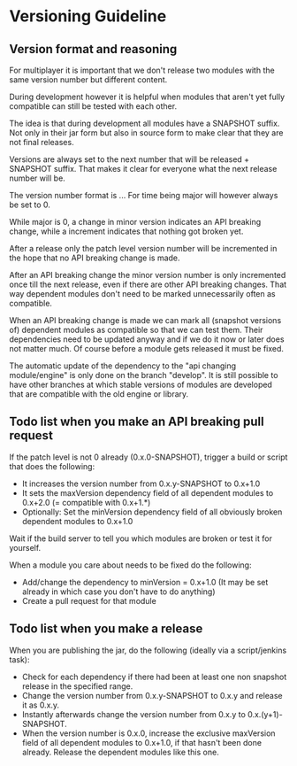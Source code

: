 # Versioning Guideline
## Version format and reasoning

For multiplayer it is important that we don't release two modules with the same version number but different content.

During development however it is helpful when modules that aren't yet fully compatible can still be tested with each other.

The idea is that during development all modules have a SNAPSHOT suffix. Not only in their jar form but also in source form to make clear that they are not final releases.

Versions are always set to the next number that will be released + SNAPSHOT suffix. That makes it clear for everyone what the next release number will be.

The version number format is <major>.<minor>.<patch level>. For time being major will however always be set to 0.

While major is 0, a change in minor version indicates an API breaking change, while a <patch level> increment indicates that nothing got broken yet.

After a release only the patch level version number will be incremented in the hope that no API breaking change is made.

After an API breaking change the minor version number is only incremented once till the next release, even if there are other API breaking changes. That way dependent modules don't need to be marked unnecessarily often as compatible.

When an API breaking change is made we can mark all (snapshot versions of) dependent modules as compatible so that we can test them. Their dependencies need to be updated anyway and if we do it now or later does not matter much. Of course before a module gets released it must be fixed.

The automatic update of the dependency to the "api changing module/engine" is only done on the branch "develop". It is still possible to have other branches at which stable versions of modules are developed that are compatible with the old engine or library.

## Todo list when you make an API breaking pull request

If the patch level is not 0 already (0.x.0-SNAPSHOT), trigger a build or script that does the following:
* It increases the version number from 0.x.y-SNAPSHOT to 0.x+1.0
* It sets the maxVersion dependency field of all dependent modules to 0.x+2.0 (= compatible with 0.x+1.*) 
* Optionally: Set the minVersion dependency field of all obviously broken dependent modules to 0.x+1.0

Wait if the build server to tell you which modules are broken or test it for yourself. 

When a module you care about needs to be fixed do the following:
* Add/change the dependency to minVersion = 0.x+1.0 (It may be set already in which case you don't have to do anything)
* Create a pull request for that module

## Todo list when you make a release

When you are publishing the jar, do the following (ideally via a script/jenkins task):
* Check for each dependency if there had been at least one non snapshot release in the specified range.
* Change the version number from 0.x.y-SNAPSHOT to 0.x.y and release it as 0.x.y. 
* Instantly afterwards change the version number from 0.x.y to 0.x.(y+1)-SNAPSHOT. 
* When the version number is 0.x.0, increase the exclusive maxVersion field of all dependent modules to 0.x+1.0, if that hasn't been done already. Release the dependent modules like this one.